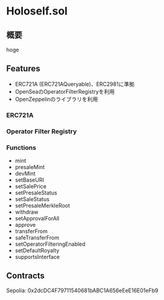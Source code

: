 # Holoself.sol

## 概要

hoge

## Features

- ERC721A (ERC721AQueryable)、ERC2981に準拠
- OpenSeaのOperatorFilterRegistryを利用
- OpenZeppelinのライブラリを利用

### ERC721A

### Operator Filter Registry

### Functions

- mint
- presaleMint
- devMint
- setBaseURI
- setSalePrice
- setPresaleStatus
- setSaleStatus
- setPresaleMerkleRoot
- withdraw
- setApprovalForAll
- approve
- transferFrom
- safeTransferFrom
- setOperatorFilteringEnabled
- setDefaultRoyalty
- supportsInterface

## Contracts

Sepolia:
0x2dcDC4F79711540681bABC1A656eEeE16E01eFb9
